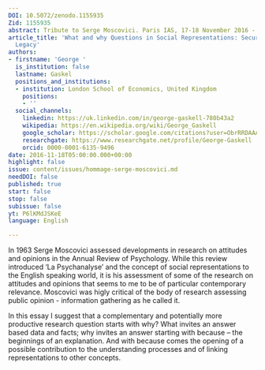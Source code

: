 ```yaml
---
DOI: 10.5072/zenodo.1155935
Zid: 1155935
abstract: Tribute to Serge Moscovici. Paris IAS, 17-18 November 2016 - Session 7
article_title: 'What and why Questions in Social Representations: Securing Moscovici’s
  Legacy'
authors:
- firstname: 'George '
  is_institution: false
  lastname: Gaskel
  positions_and_institutions:
  - institution: London School of Economics, United Kingdom
    positions:
    - ''
  social_channels:
    linkedin: https://uk.linkedin.com/in/george-gaskell-780b43a2
    wikipedia: https://en.wikipedia.org/wiki/George_Gaskell
    google_scholar: https://scholar.google.com/citations?user=ObrRRDAAAAAJ&hl=en
    researchgate: https://www.researchgate.net/profile/George-Gaskell
    orcid: 0000-0001-6135-9496
date: 2016-11-18T05:00:00.000+00:00
highlight: false
issue: content/issues/hommage-serge-moscovici.md
needDOI: false
published: true
start: false
stop: false
subissue: false
yt: P6lKMdJSKeE
language: English

---
```

In 1963 Serge Moscovici assessed developments in research on attitudes and opinions in the Annual Review of Psychology.  While this review introduced ‘La Psychanalyse’ and the concept of social representations to the English speaking world, it is his assessment of some of the research on attitudes and opinions that seems to me to be of particular contemporary relevance.  Moscovici was higly critical of the body of research assessing public opinion - information gathering as he called it.

In this essay I suggest that a complementary and potentially more productive research question starts with why?   What invites an answer based data and facts; why invites an answer starting with because – the beginnings of an explanation.  And with because comes the opening of a possible contribution to the understanding processes and of linking representations to other concepts.

<Youtube yt="P6lKMdJSKeE" caption="What and why questions in social representations securing Moscovici s legacy"></Youtube>